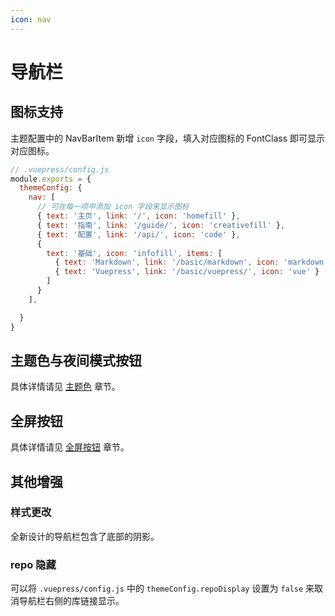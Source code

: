 ```yaml
---
icon: nav
---
```


# 导航栏

## 图标支持

主题配置中的 NavBarItem 新增 `icon` 字段，填入对应图标的 FontClass 即可显示对应图标。

```js
// .vuepress/config.js
module.exports = {
  themeConfig: {
    nav: [
      // 可在每一项中添加 icon 字段来显示图标
      { text: '主页', link: '/', icon: 'homefill' },
      { text: '指南', link: '/guide/', icon: 'creativefill' },
      { text: '配置', link: '/api/', icon: 'code' },
      {
        text: '基础', icon: 'infofill', items: [
          { text: 'Markdown', link: '/basic/markdown', icon: 'markdown' },
          { text: 'Vuepress', link: '/basic/vuepress/', icon: 'vue' }
        ]
      }
    ],

  }
}
```

## 主题色与夜间模式按钮

具体详情请见 [主题色](themecolor.md) 章节。

## 全屏按钮

具体详情请见 [全屏按钮](fullscreen.md) 章节。

## 其他增强

### 样式更改

全新设计的导航栏包含了底部的阴影。

### repo 隐藏

可以将 `.vuepress/config.js` 中的 `themeConfig.repoDisplay` 设置为 `false` 来取消导航栏右侧的库链接显示。
